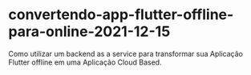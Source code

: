 # convertendo-app-flutter-offline-para-online-2021-12-15
Como utilizar um backend as a service para transformar sua Aplicação Flutter offline em uma Aplicação Cloud Based.
